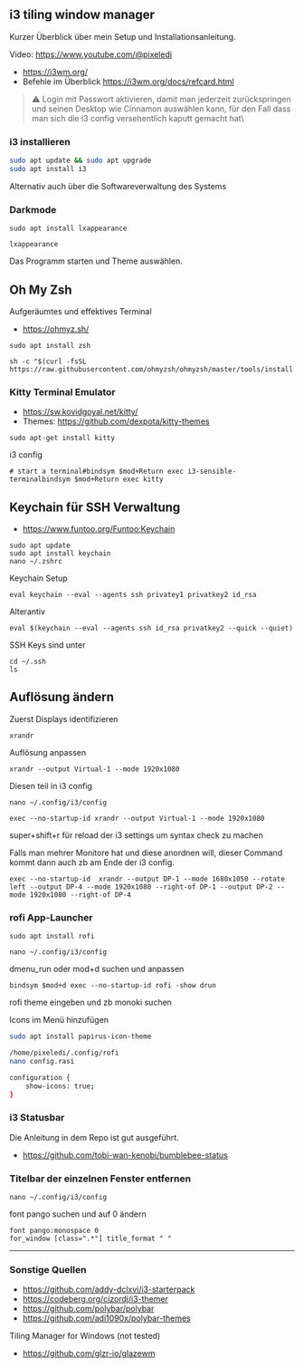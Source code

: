 ## i3 tiling window manager

Kurzer Überblick über mein Setup und Installationsanleitung.

Video: https://www.youtube.com/@pixeledi

- <https://i3wm.org/>
- Befehle im Überblick <https://i3wm.org/docs/refcard.html>

> ⚠️ Login mit Passwort aktivieren, damit man jederzeit zurückspringen und seinen Desktop wie Cinnamon auswählen kann, für den Fall dass man sich die i3 config versehentlich kaputt gemacht hat\\

### i3 installieren

```bash
sudo apt update && sudo apt upgrade
sudo apt install i3
```

Alternativ auch über die Softwareverwaltung des Systems

### Darkmode

```
sudo apt install lxappearance

lxappearance
```

Das Programm starten und Theme auswählen.

## Oh My Zsh

Aufgeräumtes und effektives Terminal

- <https://ohmyz.sh/>

```
sudo apt install zsh

sh -c "$(curl -fsSL https://raw.githubusercontent.com/ohmyzsh/ohmyzsh/master/tools/install.sh)"
```

### Kitty Terminal Emulator

- <https://sw.kovidgoyal.net/kitty/>
- Themes: <https://github.com/dexpota/kitty-themes>

```
sudo apt-get install kitty
```

i3 config

```
# start a terminal#bindsym $mod+Return exec i3-sensible-terminalbindsym $mod+Return exec kitty
```

## Keychain für SSH Verwaltung

- <https://www.funtoo.org/Funtoo:Keychain>

```
sudo apt update
sudo apt install keychain
nano ~/.zshrc
```

  
Keychain Setup

```
eval keychain --eval --agents ssh privatey1 privatkey2 id_rsa
```

Alterantiv
```
eval $(keychain --eval --agents ssh id_rsa privatkey2 --quick --quiet)
```

SSH Keys sind unter

```
cd ~/.ssh
ls
```

## Auflösung ändern

Zuerst Displays identifizieren

```
xrandr
```

Auflösung anpassen

```
xrandr --output Virtual-1 --mode 1920x1080
```

Diesen teil in i3 config

```
nano ~/.config/i3/config

exec --no-startup-id xrandr --output Virtual-1 --mode 1920x1080
```

super+shift+r für reload der i3 settings um syntax check zu machen

Falls man mehrer Monitore hat und diese anordnen will, dieser Command kommt dann auch zb am Ende der i3 config.

```
exec --no-startup-id  xrandr --output DP-1 --mode 1680x1050 --rotate left --output DP-4 --mode 1920x1080 --right-of DP-1 --output DP-2 --mode 1920x1080 --right-of DP-4
```

### rofi App-Launcher

```
sudo apt install rofi

nano ~/.config/i3/config
```

dmenu_run oder mod+d suchen und anpassen

```
bindsym $mod+d exec --no-startup-id rofi -show drun
```

rofi theme eingeben und zb monoki suchen

Icons im Menü hinzufügen

```bash
sudo apt install papirus-icon-theme

/home/pixeledi/.config/rofi
nano config.rasi

configuration {
	show-icons: true;
}
```

### i3 Statusbar

Die Anleitung in dem Repo ist gut ausgeführt.

- <https://github.com/tobi-wan-kenobi/bumblebee-status>

### Titelbar der einzelnen Fenster entfernen

```
nano ~/.config/i3/config
```

font pango suchen und auf 0 ändern

```
font pango:monospace 0
for_window [class=".*"] title_format " "
```

---

### Sonstige Quellen

- <https://github.com/addy-dclxvi/i3-starterpack>
- <https://codeberg.org/cizordj/i3-themer>
- <https://github.com/polybar/polybar>
- <https://github.com/adi1090x/polybar-themes>

Tiling Manager for Windows (not tested)

- <https://github.com/glzr-io/glazewm>
